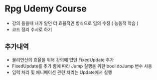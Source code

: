 # Rpg Udemy Course 

* 강의 들을때 내가 알던 더 효율적인 방식으로 임의 수정 ( 능동적 학습 )
* 코드 정리 수시로 하기

## 추가내역

* 물리연산의 효율을 위해 강의에 없던 FixedUpdate 추가
* FixedUpdate를 추가 함에 따라 Jump 실행을 위한 bool doJump 변수 사용
* 입력 처리 및 애니메이션 관련 처리는 Update에서 실행 
